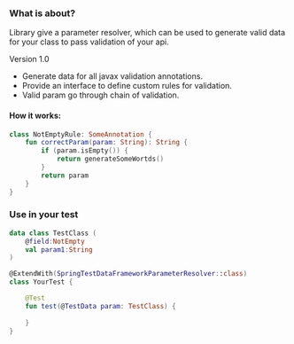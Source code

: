 ### What is about?

Library give a parameter resolver,
which can be used to generate valid data for your class to pass validation of your api.

Version 1.0

* Generate data for all javax validation annotations.
* Provide an interface to define custom rules for validation.
* Valid param go through chain of validation.

#### How it works:

```kotlin
class NotEmptyRule: SomeAnnotation {
    fun correctParam(param: String): String {
        if (param.isEmpty()) {
            return generateSomeWortds()
        }
        return param
    }
}
```

### Use in your test

```kotlin
data class TestClass (
    @field:NotEmpty
    val param1:String
)

@ExtendWith(SpringTestDataFrameworkParameterResolver::class)
class YourTest {

    @Test
    fun test(@TestData param: TestClass) {
    
    }
}
```







